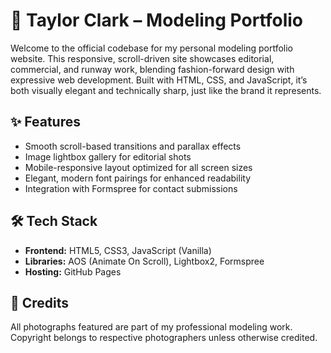 # 🌟 Taylor Clark – Modeling Portfolio

Welcome to the official codebase for my personal modeling portfolio website. This responsive, scroll-driven site showcases editorial, commercial, 
and runway work, blending fashion-forward design with expressive web development. Built with HTML, CSS, and JavaScript, it’s both visually elegant and technically sharp, 
just like the brand it represents.

## ✨ Features

- Smooth scroll-based transitions and parallax effects
- Image lightbox gallery for editorial shots
- Mobile-responsive layout optimized for all screen sizes
- Elegant, modern font pairings for enhanced readability
- Integration with Formspree for contact submissions

## 🛠 Tech Stack

- **Frontend:** HTML5, CSS3, JavaScript (Vanilla)
- **Libraries:** AOS (Animate On Scroll), Lightbox2, Formspree
- **Hosting:** GitHub Pages

## 📸 Credits
All photographs featured are part of my professional modeling work. Copyright belongs to respective photographers unless otherwise credited.
